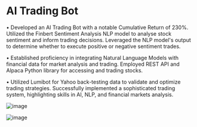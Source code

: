 # AI Trading Bot
 
•	Developed an AI Trading Bot with a notable Cumulative Return of 230%. Utilized the Finbert Sentiment Analysis NLP model to analyse stock sentiment and inform trading decisions. Leveraged the NLP model's output to determine whether to execute positive or negative sentiment trades. 

•	Established proficiency in integrating Natural Language Models with financial data for market analysis and trading. Employed REST API and Alpaca Python library for accessing and trading stocks.

•	Utilized Lumibot for Yahoo back-testing data to validate and optimize trading strategies. Successfully implemented a sophisticated trading system, highlighting skills in AI, NLP, and financial markets analysis.

![image](https://github.com/user-attachments/assets/9f99a900-4a63-4e1b-a1ec-85d9acb32245)

![image](https://github.com/user-attachments/assets/6f3f1091-3267-4e9c-aa4f-f8857f6a90aa)


